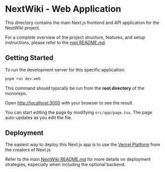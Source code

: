 # NextWiki - Web Application

This directory contains the main Next.js frontend and API application for the NextWiki project.

For a complete overview of the project structure, features, and setup instructions, please refer to the [root README.md](../../README.md).

## Getting Started

To run the development server for this specific application:

```bash
pnpm run dev:web
```

This command should typically be run from the **root directory** of the monorepo.

Open [http://localhost:3000](http://localhost:3000) with your browser to see the result.

You can start editing the page by modifying `src/app/page.tsx`. The page auto-updates as you edit the file.

## Deployment

The easiest way to deploy this Next.js app is to use the [Vercel Platform](https://vercel.com/new?utm_medium=default-template&filter=next.js&utm_source=create-next-app&utm_campaign=create-next-app-readme) from the creators of Next.js.

Refer to the main [NextWiki README.md](../../README.md) for more details on deployment strategies, especially when including the optional backend.
